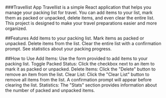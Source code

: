 ###Travellist App
Travellist is a simple React application that helps you manage your packing list for travel. You can add items to your list, mark them as packed or unpacked, delete items, and even clear the entire list. This project is designed to make your travel preparations easier and more organized.

##Features
Add items to your packing list.
Mark items as packed or unpacked.
Delete items from the list.
Clear the entire list with a confirmation prompt.
See statistics about your packing progress.

##How to Use
Add Items: Use the form provided to add items to your packing list.
Toggle Packed Status: Click the checkbox next to an item to mark it as packed or unpacked.
Delete Items: Click the "Delete" button to remove an item from the list.
Clear List: Click the "Clear List" button to remove all items from the list. A confirmation prompt will appear before clearing the list.
Statistics: The "Stats" section provides information about the number of packed and unpacked items.
